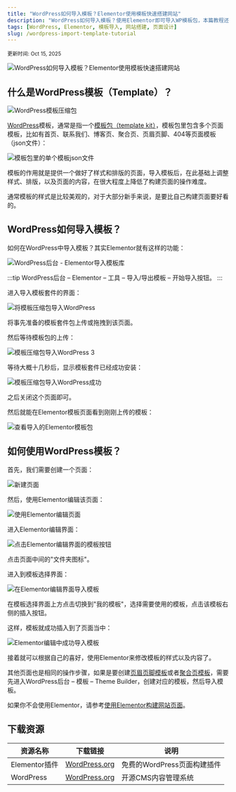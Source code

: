 ```yaml
---
title: "WordPress如何导入模板？Elementor使用模板快速搭建网站"
description: "WordPress如何导入模板？使用Elementor即可导入WP模板包，本篇教程还教你使用模板快速创建网站页面，对新手建站非常友好。"
tags: [WordPress, Elementor, 模板导入, 网站搭建, 页面设计]
slug: /wordpress-import-template-tutorial
---
```


<sup>更新时间: Oct 15, 2025</sup>

![WordPress如何导入模板？Elementor使用模板快速搭建网站](https://website-custom.com/wp-content/uploads/2025/04/template.webp)

## 什么是WordPress模板（Template）？

![WordPress模板压缩包](https://website-custom.com/wp-content/uploads/2025/04/template.webp)

[WordPress](https://cn.wordpress.org/)模板，通常是指一个[模板包（template kit）](https://website-custom.com/templates/)，模板包里包含多个页面模板，比如有首页、联系我们、博客页、聚合页、页眉页脚、404等页面模板（json文件）：

![模板包里的单个模板json文件](https://website-custom.com/wp-content/uploads/2025/04/template.webp)

模板的作用就是提供一个做好了样式和排版的页面，导入模板后，在此基础上调整样式、排版，以及页面的内容，在很大程度上降低了构建页面的操作难度。

通常模板的样式是比较美观的，对于大部分新手来说，是要比自己构建页面要好看的。

## WordPress如何导入模板？

如何在WordPress中导入模板？其实Elementor就有这样的功能：

![WordPress后台 - Elementor导入模板库](https://website-custom.com/wp-content/uploads/2025/04/template.webp)

:::tip
WordPress后台 – Elementor – 工具 – 导入/导出模板 – 开始导入按钮。
:::

进入导入模板套件的界面：

![将模板压缩包导入WordPress](https://website-custom.com/wp-content/uploads/2025/04/template.webp)

将事先准备的模板套件包上传或拖拽到该页面。

然后等待模板包的上传：

![模板压缩包导入WordPress 3](https://website-custom.com/wp-content/uploads/2025/04/template.webp)

等待大概十几秒后，显示模板套件已经成功安装：

![模板压缩包导入WordPress成功](https://website-custom.com/wp-content/uploads/2025/04/template.webp)

之后关闭这个页面即可。

然后就能在Elementor模板页面看到刚刚上传的模板：

![查看导入的Elementor模板包](https://website-custom.com/wp-content/uploads/2025/04/template.webp)

## 如何使用WordPress模板？

首先，我们需要创建一个页面：

![新建页面](https://website-custom.com/wp-content/uploads/2025/04/template.webp)

然后，使用Elementor编辑该页面：

![使用Elementor编辑页面](https://website-custom.com/wp-content/uploads/2025/04/template.webp)

进入Elementor编辑界面：

![点击Elementor编辑界面的模板按钮](https://website-custom.com/wp-content/uploads/2025/04/template.webp)

点击页面中间的"文件夹图标"。

进入到模板选择界面：

![在Elementor编辑界面导入模板](https://website-custom.com/wp-content/uploads/2025/04/template.webp)

在模板选择界面上方点击切换到"我的模板"，选择需要使用的模板，点击该模板右侧的插入按钮。

这样，模板就成功插入到了页面当中：

![Elementor编辑中成功导入模板](https://website-custom.com/wp-content/uploads/2025/04/template.webp)

接着就可以根据自己的喜好，使用Elementor来修改模板的样式以及内容了。

其他页面也是相同的操作步骤，如果是要创建[页眉页脚模板](https://website-custom.com/ele-pro-header-footer/)或者[聚合页模板](https://website-custom.com/product-list-template/)，需要先进入WordPress后台 – 模板 – Theme Builder，创建对应的模板，然后导入模板。

如果你不会使用Elementor，请参考[使用Elementor构建网站页面](https://website-custom.com/elementor-build-page/)。

## 下载资源

| 资源名称 | 下载链接 | 说明 |
|---------|----------|------|
| Elementor插件 | [WordPress.org](https://wordpress.org/plugins/elementor/) | 免费的WordPress页面构建插件 |
| WordPress | [WordPress.org](https://wordpress.org/) | 开源CMS内容管理系统 |
